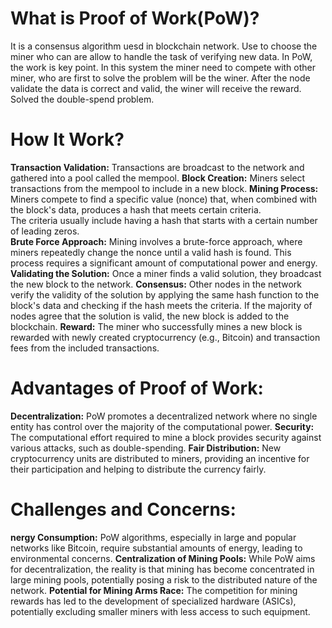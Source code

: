 # What is Proof of Work(PoW)?
It is a consensus algorithm uesd in blockchain network. Use to choose the miner who can are allow to handle the task of verifying new data.
In PoW, the work is key point. In this system the miner need to compete with other miner, who are first to solve the problem will be the winer.
After the node validate the data is correct and valid, the winer will receive the reward.
Solved the double-spend problem.
# How It Work?
**Transaction Validation:**
Transactions are broadcast to the network and gathered into a pool called the mempool.
**Block Creation:**
Miners select transactions from the mempool to include in a new block.
**Mining Process:**
Miners compete to find a specific value (nonce) that, when combined with the block's data, produces a hash that meets certain criteria.  
The criteria usually include having a hash that starts with a certain number of leading zeros.  
**Brute Force Approach:**
Mining involves a brute-force approach, where miners repeatedly change the nonce until a valid hash is found.
This process requires a significant amount of computational power and energy.
**Validating the Solution:**
Once a miner finds a valid solution, they broadcast the new block to the network.
**Consensus:**
Other nodes in the network verify the validity of the solution by applying the same hash function to the block's data and checking if the hash meets the criteria.
If the majority of nodes agree that the solution is valid, the new block is added to the blockchain.
**Reward:**
The miner who successfully mines a new block is rewarded with newly created cryptocurrency (e.g., Bitcoin) and transaction fees from the included transactions.



# Advantages of Proof of Work:
**Decentralization:**
PoW promotes a decentralized network where no single entity has control over the majority of the computational power.
**Security:**
The computational effort required to mine a block provides security against various attacks, such as double-spending.
**Fair Distribution:**
New cryptocurrency units are distributed to miners, providing an incentive for their participation and helping to distribute the currency fairly.


# Challenges and Concerns:
**nergy Consumption:**
PoW algorithms, especially in large and popular networks like Bitcoin, require substantial amounts of energy, leading to environmental concerns.
**Centralization of Mining Pools:**
While PoW aims for decentralization, the reality is that mining has become concentrated in large mining pools, potentially posing a risk to the distributed nature of the network.
**Potential for Mining Arms Race:**
The competition for mining rewards has led to the development of specialized hardware (ASICs), potentially excluding smaller miners with less access to such equipment.











